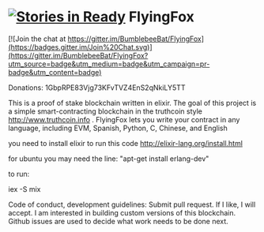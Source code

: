 [![Stories in Ready](https://badge.waffle.io/BumblebeeBat/FlyingFox.png?label=ready&title=Ready)](https://waffle.io/BumblebeeBat/FlyingFox)
FlyingFox
=========

[![Join the chat at https://gitter.im/BumblebeeBat/FlyingFox](https://badges.gitter.im/Join%20Chat.svg)](https://gitter.im/BumblebeeBat/FlyingFox?utm_source=badge&utm_medium=badge&utm_campaign=pr-badge&utm_content=badge)

Donations: 1GbpRPE83Vjg73KFvTVZ4EnS2qNkiLY5TT

This is a proof of stake blockchain written in elixir. The goal of this project is a simple smart-contracting blockchain in the truthcoin style http://www.truthcoin.info . FlyingFox lets you write your contract in any language, including  EVM, Spanish, Python, C, Chinese, and English

you need to install elixir to run this code http://elixir-lang.org/install.html

for ubuntu you may need the line: "apt-get install erlang-dev"

to run:

   iex -S mix


Code of conduct, development guidelines:
Submit pull request. If I like, I will accept.
I am interested in building custom versions of this blockchain.
Github issues are used to decide what work needs to be done next.